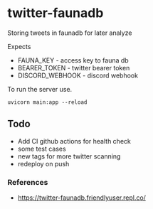 # twitter-faunadb
Storing tweets in faunadb for later analyze


Expects 

* FAUNA_KEY - access key to fauna db
* BEARER_TOKEN - twitter bearer token
* DISCORD_WEBHOOK - discord webhook

To run the server use.

```
uvicorn main:app --reload
```

## Todo

* Add CI github actions for health check
* some test cases
* new tags for more twitter scanning
* redeploy on push

### References

* https://twitter-faunadb.friendlyuser.repl.co/